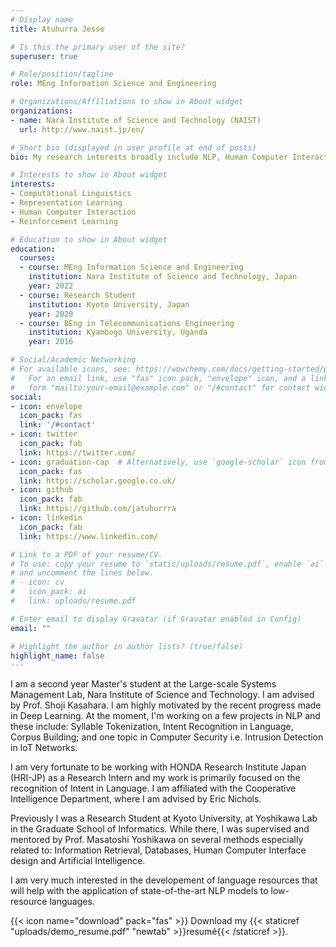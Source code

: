 ```yaml
---
# Display name
title: Atuhurra Jesse

# Is this the primary user of the site?
superuser: true

# Role/position/tagline
role: MEng Information Science and Engineering

# Organizations/Affiliations to show in About widget
organizations:
- name: Nara Institute of Science and Technology (NAIST)
  url: http://www.naist.jp/en/

# Short bio (displayed in user profile at end of posts)
bio: My research interests broadly include NLP, Human Computer Interaction, Representation Learning, and Reinforcement Learning.

# Interests to show in About widget
interests:
- Computational Linguistics
- Representation Learning
- Human Computer Interaction
- Reinforcement Learning

# Education to show in About widget
education:
  courses:
  - course: MEng Information Science and Engineering
    institution: Nara Institute of Science and Technology, Japan
    year: 2022
  - course: Research Student
    institution: Kyoto University, Japan
    year: 2020
  - course: BEng in Telecommunications Engineering
    institution: Kyambogo University, Uganda
    year: 2016

# Social/Academic Networking
# For available icons, see: https://wowchemy.com/docs/getting-started/page-builder/#icons
#   For an email link, use "fas" icon pack, "envelope" icon, and a link in the
#   form "mailto:your-email@example.com" or "/#contact" for contact widget.
social:
- icon: envelope
  icon_pack: fas
  link: '/#contact'
- icon: twitter
  icon_pack: fab
  link: https://twitter.com/
- icon: graduation-cap  # Alternatively, use `google-scholar` icon from `ai` icon pack
  icon_pack: fas
  link: https://scholar.google.co.uk/
- icon: github
  icon_pack: fab
  link: https://github.com/jatuhurrra
- icon: linkedin
  icon_pack: fab
  link: https://www.linkedin.com/

# Link to a PDF of your resume/CV.
# To use: copy your resume to `static/uploads/resume.pdf`, enable `ai` icons in `params.toml`, 
# and uncomment the lines below.
# - icon: cv
#   icon_pack: ai
#   link: uploads/resume.pdf

# Enter email to display Gravatar (if Gravatar enabled in Config)
email: ""

# Highlight the author in author lists? (true/false)
highlight_name: false
---
```


I am a second year Master's student at the Large-scale Systems Management Lab, Nara Institute of Science and Technology. I am advised by Prof. Shoji Kasahara. I am highly motivated by the recent progress made in Deep Learning. At the moment, I'm working on a few projects in NLP and these include: Syllable Tokenization, Intent Recognition in Language, Corpus Building; and one topic in Computer Security i.e. Intrusion Detection in IoT Networks. 

I am very fortunate to be working with HONDA Research Institute Japan (HRI-JP) as a Research Intern and my work is primarily focused on the recognition of Intent in Language. I am affiliated with the Cooperative Intelligence Department, where I am advised by Eric Nichols. 

Previously I was a Research Student at Kyoto University, at Yoshikawa Lab in the Graduate School of Informatics. While there, I was supervised and mentored by Prof. Masatoshi Yoshikawa on several methods especially related to: Information Retrieval, Databases, Human Computer Interface design and Artificial Intelligence.

I am very much interested in the developement of language resources that will help with the application of state-of-the-art NLP models to low-resource languages.

{{< icon name="download" pack="fas" >}} Download my {{< staticref "uploads/demo_resume.pdf" "newtab" >}}resumé{{< /staticref >}}.
